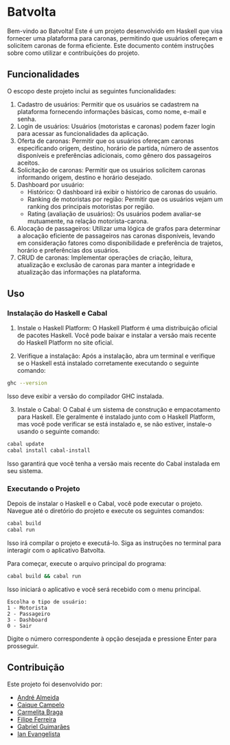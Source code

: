 # Batvolta

Bem-vindo ao Batvolta! Este é um projeto desenvolvido em Haskell que visa fornecer uma plataforma para caronas, permitindo que usuários ofereçam e solicitem caronas de forma eficiente. Este documento contém instruções sobre como utilizar e contribuições do projeto.

## Funcionalidades
O escopo deste projeto inclui as seguintes funcionalidades:

1. Cadastro de usuários: Permitir que os usuários se cadastrem na plataforma fornecendo informações básicas, como nome, e-mail e senha.
2. Login de usuários: Usuários (motoristas e caronas) podem fazer login para acessar as funcionalidades da aplicação.
3. Oferta de caronas: Permitir que os usuários ofereçam caronas especificando origem, destino, horário de partida, número de assentos disponíveis e preferências adicionais, como gênero dos passageiros aceitos.
4. Solicitação de caronas: Permitir que os usuários solicitem caronas informando origem, destino e horário desejado.
5. Dashboard por usuário:
    - Histórico: O dashboard irá exibir o histórico de caronas do usuário.
    - Ranking de motoristas por região: Permitir que os usuários vejam um ranking dos principais motoristas por região.
    - Rating (avaliação de usuários): Os usuários podem avaliar-se mutuamente, na relação motorista-carona.
6. Alocação de passageiros: Utilizar uma lógica de grafos para determinar a alocação eficiente de passageiros nas caronas disponíveis, levando em consideração fatores como disponibilidade e preferência de trajetos, horário e preferências dos usuários.
7. CRUD de caronas: Implementar operações de criação, leitura, atualização e exclusão de caronas para manter a integridade e atualização das informações na plataforma.

## Uso

### Instalação do Haskell e Cabal
1. Instale o Haskell Platform: O Haskell Platform é uma distribuição oficial de pacotes Haskell. Você pode baixar e instalar a versão mais recente do Haskell Platform no site oficial.

2. Verifique a instalação: Após a instalação, abra um terminal e verifique se o Haskell está instalado corretamente executando o seguinte comando:
```sh
ghc --version
```
Isso deve exibir a versão do compilador GHC instalada.

3. Instale o Cabal: O Cabal é um sistema de construção e empacotamento para Haskell. Ele geralmente é instalado junto com o Haskell Platform, mas você pode verificar se está instalado e, se não estiver, instale-o usando o seguinte comando:
```sh
cabal update
cabal install cabal-install
```
Isso garantirá que você tenha a versão mais recente do Cabal instalada em seu sistema.

### Executando o Projeto
Depois de instalar o Haskell e o Cabal, você pode executar o projeto. Navegue até o diretório do projeto e execute os seguintes comandos:
```sh
cabal build
cabal run
```
Isso irá compilar o projeto e executá-lo. Siga as instruções no terminal para interagir com o aplicativo Batvolta.

Para começar, execute o arquivo principal do programa:
```sh
cabal build && cabal run
```

Isso iniciará o aplicativo e você será recebido com o menu principal.

```Bem-vindo ao Batvolta!
Escolha o tipo de usuário:
1 - Motorista
2 - Passageiro
3 - Dashboard
0 - Sair
```

Digite o número correspondente à opção desejada e pressione Enter para prosseguir.

## Contribuição

Este projeto foi desenvolvido por:
- [André Almeida](https://github.com/AndreFelipeAlmeida)
- [Caique Campelo](https://github.com/Cazans)
- [Carmelita Braga](https://github.com/CarmelitaBraga)
- [Filipe Ferreira](https://github.com/filipe1417)
- [Gabriel Guimarães](https://github.com/Gaabrielg1)
- [Ian Evangelista](https://github.com/ianzx15)
